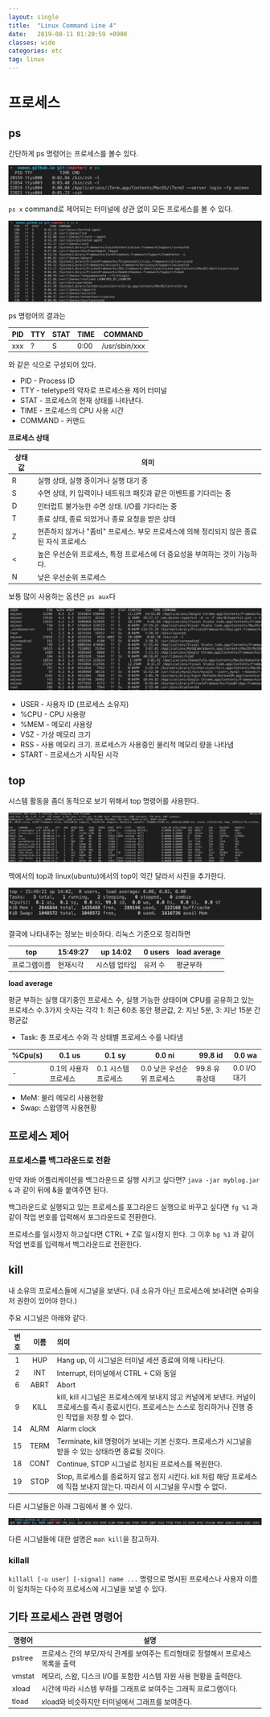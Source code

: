 ```yaml
---
layout: single
title:  "Linux Command Line 4"
date:   2019-08-11 01:20:59 +0900
classes: wide
categories: etc
tag: linux
---
```


# 프로세스

## ps

간단하게 ps 명령어는 프로세스를 볼수 있다.

![ps](/assets/img/command/ps.png)


`ps x` command로 제어되는 터미널에 상관 없이 모든 프로세스를 볼 수 있다.

![ps_x](/assets/img/command/ps_x.png)

ps 명령어의 결과는

PID | TTY | STAT | TIME | COMMAND
--- | --- | ---- | ---- | -------
xxx | ?   | S    | 0:00 | /usr/sbin/xxx

와 같은 식으로 구성되어 있다.

* PID - Process ID
* TTY - teletype의 약자로 프로세스용 제어 터미널
* STAT - 프로세스의 현재 상태를 나타낸다.
* TIME - 프로세스의 CPU 사용 시간
* COMMAND - 커맨드

**프로세스 상태**

상태 값 | 의미
------|----
R | 실행 상태, 실행 중이거나 실행 대기 중
S | 수면 상태, 키 입력이나 네트워크 패킷과 같은 이벤트를 기다리는 중
D | 인터럽트 불가능한 수면 상태. I/O를 기다리는 중
T | 종료 상태, 종료 되었거나 종료 요청을 받은 상태
Z | 현존하지 않거나 "좀비" 프로세스. 부모 프로세스에 의해 정리되지 않은 종료된 자식 프로세스
< | 높은 우선순위 프로세스, 특정 프로세스에 더 중요성을 부여하는 것이 가능하다.
N | 낮은 우선순위 프로세스

보통 많이 사용하는 옵션은 `ps aux`다

![ps_aux](/assets/img/command/ps_aux.png)

* USER - 사용자 ID (프로세스 소유자)
* %CPU - CPU 사용량
* %MEM - 메모리 사용량
* VSZ - 가상 메모리 크기
* RSS - 사용 메모리 크기. 프로세스가 사용중인 물리적 메모리 량을 나타냄
* START - 프로세스가 시작된 시각


## top

시스템 활동을 좀더 동적으로 보기 위해서 top 명령어를 사용한다.

![top](/assets/img/command/top.png)

맥에서의 top과 linux(ubuntu)에서의 top이 약간 달라서 사진을 추가한다.

![linux_top](/assets/img/command/linux_top.png)

결국에 나타내주는 정보는 비슷하다. 리눅스 기준으로 정리하면

top | 15:49:27 | up 14:02 | 0 users | load average
--- | ---------| ----------| --------| ---------
프로그램이름 |현재시각 | 시스템 업타임 | 유저 수 | 평균부하

**load average** 

평균 부하는 실행 대기중인 프로세스 수, 실행 가능한 상태이며 CPU를 공유하고 있는 프로세스 수.3가지 숫자는 각각 1: 최근 60초 동안 평균값, 2: 지난 5분, 3: 지난 15분 간 평균값

* Task: 총 프로세스 수와 각 상태별 프로세스 수를 나타냄

%Cpu(s) | 0.1 us | 0.1 sy | 0.0 ni | 99.8 id | 0.0 wa 
--- | --- | --- | --- | --- | ---
- | 0.1의 사용자 프로세스 | 0.1 시스템 프로세스 | 0.0 낮은 우선순위 프로세스 | 99.8 유휴상태 | 0.0 I/O 대기

* MeM: 물리 메모리 사용현황
* Swap: 스왑영역 사용현황


## 프로세스 제어

### 프로세스를 백그라운드로 전환

만약 자바 어플리케이션을 백그라운드로 실행 시키고 싶다면?
`java -jar myblog.jar &` 과 같이 뒤에 &을 붙여주면 된다.

백그라운드로 실행되고 있는 프로세스를 포그라운드 실행으로 바꾸고 싶다면
`fg %1` 과 같이 작업 번호를 입력해서 포그라운드로 전환한다.

프로세스를 일시정지 하고싶다면 CTRL + Z로 일시정지 한다.
그 이후 `bg %1` 과 같이 작업 번호를 입력해서 백그라운드로 전환한다.

## kill

내 소유의 프로세스들에 시그널을 보낸다. (내 소유가 아닌 프로세스에 보내려면 슈퍼유저 권한이 있어야 한다.)

주요 시그널은 아래와 같다.

번호 | 이름 |의미
:----:|:----:|:----
1 | HUP | Hang  up, 이 시그널은 터미널 세션 종료에 의해 나타난다. 
2 | INT | Interrupt, 터미널에서 CTRL + C와 동일
6 | ABRT | Abort
9 | KILL | kill, kill 시그널은 프로세스에게 보내지 않고 커널에게 보낸다. 커널이 프로세스를 즉시 종료시킨다. 프로세스는 스스로 정리하거나 진행 중인 작업을 저장 할 수 없다.
14 | ALRM | Alarm clock
15 | TERM | Terminate, kill 명령어가 보내는 기본 신호다. 프로세스가 시그널을 받을 수 있는 상태라면 종료될 것이다.
18 | CONT | Continue, STOP 시그널로 정지된 프로세스를 복원한다.
19 | STOP | Stop, 프로세스를 종료하지 않고 정지 시킨다. kill 처럼 해당 프로세스에 직접 보내지 않는다. 따라서 이 시그널을 무시할 수 없다.

다른 시그널들은 아래 그림에서 볼 수 있다.

![kill -l](/assets/img/command/kill_l.png)

다른 시그널들에 대한 설명은 `man kill`을 참고하자.

### **killall**

`killall [-u user] [-signal] name ...`
명령으로 명시된 프로세스나 사용자 이름이 일치하는 다수의 프로세스에 시그널을 보낼 수 있다.

## 기타 프로세스 관련 명령어

명령어 | 설명
---- | ----
pstree | 프로세스 간의 부모/자식 관계를 보여주는 트리형태로 정렬해서 프로세스 목록을 출력
vmstat | 메모리, 스왑, 디스크 I/O를 포함한 시스템 자원 사용 현황을 출력한다.
xload | 시간에 따라 시스템 부하를 그래프로 보여주는 그래픽 프로그램이다.
tload | xload와 비슷하지만 터미널에서 그래프를 보여준다.

